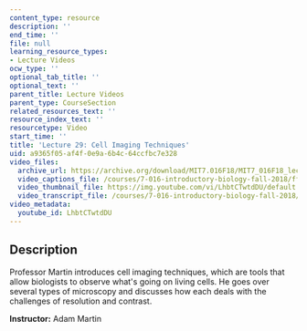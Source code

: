 ```yaml
---
content_type: resource
description: ''
end_time: ''
file: null
learning_resource_types:
- Lecture Videos
ocw_type: ''
optional_tab_title: ''
optional_text: ''
parent_title: Lecture Videos
parent_type: CourseSection
related_resources_text: ''
resource_index_text: ''
resourcetype: Video
start_time: ''
title: 'Lecture 29: Cell Imaging Techniques'
uid: a9365f05-af4f-0e9a-6b4c-64ccfbc7e328
video_files:
  archive_url: https://archive.org/download/MIT7.016F18/MIT7_016F18_lec29_300k.mp4
  video_captions_file: /courses/7-016-introductory-biology-fall-2018/ff368dbf630e59d194d18c4874e8ad79_LhbtCTwtdDU.vtt
  video_thumbnail_file: https://img.youtube.com/vi/LhbtCTwtdDU/default.jpg
  video_transcript_file: /courses/7-016-introductory-biology-fall-2018/8020df6eb6f73ef95042cb6a3033841f_LhbtCTwtdDU.pdf
video_metadata:
  youtube_id: LhbtCTwtdDU
---
```


Description
-----------

Professor Martin introduces cell imaging techniques, which are tools that allow biologists to observe what's going on living cells. He goes over several types of microscopy and discusses how each deals with the challenges of resolution and contrast.

**Instructor:** Adam Martin
